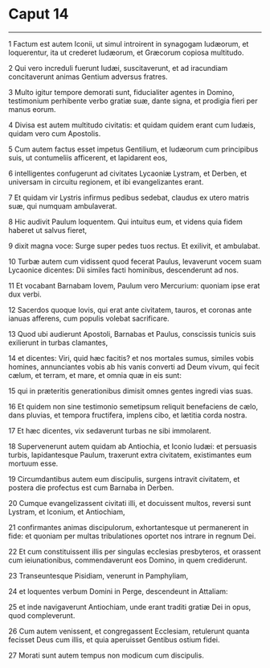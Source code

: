 # Caput 14

***

1 Factum est autem Iconii, ut simul introirent in synagogam Iudæorum, et loquerentur, ita ut crederet Iudæorum, et Græcorum copiosa multitudo.

2 Qui vero increduli fuerunt Iudæi, suscitaverunt, et ad iracundiam concitaverunt animas Gentium adversus fratres.

3 Multo igitur tempore demorati sunt, fiducialiter agentes in Domino, testimonium perhibente verbo gratiæ suæ, dante signa, et prodigia fieri per manus eorum.

4 Divisa est autem multitudo civitatis: et quidam quidem erant cum Iudæis, quidam vero cum Apostolis.

5 Cum autem factus esset impetus Gentilium, et Iudæorum cum principibus suis, ut contumeliis afficerent, et lapidarent eos,

6 intelligentes confugerunt ad civitates Lycaoniæ Lystram, et Derben, et universam in circuitu regionem, et ibi evangelizantes erant.

7 Et quidam vir Lystris infirmus pedibus sedebat, claudus ex utero matris suæ, qui numquam ambulaverat.

8 Hic audivit Paulum loquentem. Qui intuitus eum, et videns quia fidem haberet ut salvus fieret,

9 dixit magna voce: Surge super pedes tuos rectus. Et exilivit, et ambulabat.

10 Turbæ autem cum vidissent quod fecerat Paulus, levaverunt vocem suam Lycaonice dicentes: Dii similes facti hominibus, descenderunt ad nos.

11 Et vocabant Barnabam Iovem, Paulum vero Mercurium: quoniam ipse erat dux verbi.

12 Sacerdos quoque Iovis, qui erat ante civitatem, tauros, et coronas ante ianuas afferens, cum populis volebat sacrificare.

13 Quod ubi audierunt Apostoli, Barnabas et Paulus, conscissis tunicis suis exilierunt in turbas clamantes,

14 et dicentes: Viri, quid hæc facitis? et nos mortales sumus, similes vobis homines, annunciantes vobis ab his vanis converti ad Deum vivum, qui fecit cælum, et terram, et mare, et omnia quæ in eis sunt:

15 qui in præteritis generationibus dimisit omnes gentes ingredi vias suas.

16 Et quidem non sine testimonio semetipsum reliquit benefaciens de cælo, dans pluvias, et tempora fructifera, implens cibo, et lætitia corda nostra.

17 Et hæc dicentes, vix sedaverunt turbas ne sibi immolarent.

18 Supervenerunt autem quidam ab Antiochia, et Iconio Iudæi: et persuasis turbis, lapidantesque Paulum, traxerunt extra civitatem, existimantes eum mortuum esse.

19 Circumdantibus autem eum discipulis, surgens intravit civitatem, et postera die profectus est cum Barnaba in Derben.

20 Cumque evangelizassent civitati illi, et docuissent multos, reversi sunt Lystram, et Iconium, et Antiochiam,

21 confirmantes animas discipulorum, exhortantesque ut permanerent in fide: et quoniam per multas tribulationes oportet nos intrare in regnum Dei.

22 Et cum constituissent illis per singulas ecclesias presbyteros, et orassent cum ieiunationibus, commendaverunt eos Domino, in quem crediderunt.

23 Transeuntesque Pisidiam, venerunt in Pamphyliam,

24 et loquentes verbum Domini in Perge, descendeunt in Attaliam:

25 et inde navigaverunt Antiochiam, unde erant traditi gratiæ Dei in opus, quod compleverunt.

26 Cum autem venissent, et congregassent Ecclesiam, retulerunt quanta fecisset Deus cum illis, et quia aperuisset Gentibus ostium fidei.

27 Morati sunt autem tempus non modicum cum discipulis.

